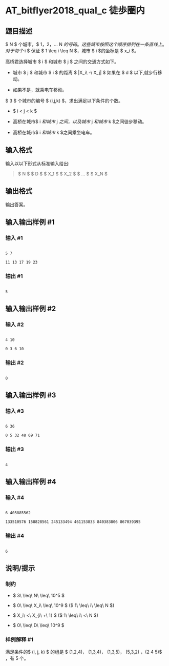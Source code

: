 # AT_bitflyer2018_qual_c 徒歩圏内

## 题目描述

$ N $ 个城市，$ 1，2，… N $的号码。这些城市按照这个顺序排列在一条直线上。对于每个$ i $ 保证 $ 1 \leq i \leq N $，城市 $ i $的坐标是 $ x_i $。

高桥君选择城市 $ i $ 和城市 $ j $ 之间的交通方式如下。

- 城市 $ j $ 和城市 $ i $ 的距离 $ |X_i\ -\ X_j| $ 如果在 $ d $ 以下,就步行移动。
- 如果不是，就乘电车移动。

$ 3 $ 个城市的编号 $ (i,j,k) $，求出满足以下条件的个数。

- $ i < j < k $
-  高桥在城市$ i $和城市$ j $之间，以及城市$ j $和城市$ k $之间徒步移动。
- 高桥在城市$ i $和城市$ k $之间乘坐电车。

## 输入格式

输入以以下形式从标准输入给出:

> $ N $ $ D $ $ X_1 $ $ X_2 $ $ ... $ $ X_N $

## 输出格式

输出答案。

## 输入输出样例 #1

### 输入 #1

```
5 7
11 13 17 19 23
```

### 输出 #1

```
5
```

## 输入输出样例 #2

### 输入 #2

```
4 10
0 3 6 10
```

### 输出 #2

```
0
```

## 输入输出样例 #3

### 输入 #3

```
6 36
0 5 32 48 69 71
```

### 输出 #3

```
4
```

## 输入输出样例 #4

### 输入 #4

```
6 405885562
133510576 158828561 245133494 461153833 840383806 867039395
```

### 输出 #4

```
6
```

## 说明/提示

### 制约

- $ 3\ \leq\ N\ \leq\ 10^5 $
- $ 0\ \leq\ X_i\ \leq\ 10^9 $ ($ 1\ \leq\ i\ \leq\ N $)
- $ X_i\ <\ X_{i\ +\ 1} $ ($ 1\ \leq\ i\ <\ N $)
- $ 0\ \leq\ D\ \leq\ 10^9 $

### 样例解释 #1

满足条件的$  (i, j, k) $ 的组是 $ (1,2,4)$，$ (1,3,4)$，$ (1,3,5)$，$ (5,3,2) $，$(2  4  5)$ ，有 $5$ 个。
